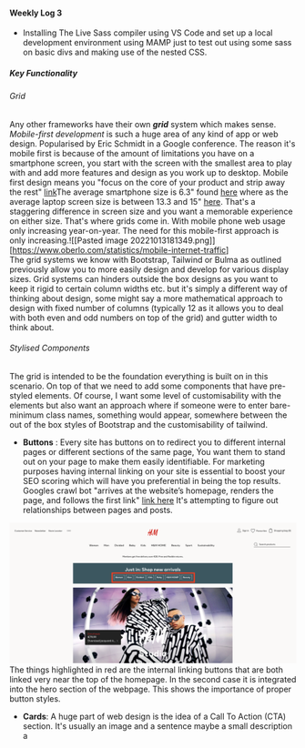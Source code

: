 #### Weekly Log 3

- Installing The Live Sass compiler using VS Code and set up a local development environment using MAMP just to test out using some sass on basic divs and making use of the nested CSS.


##### Key Functionality
###### Grid
Any other frameworks have their own ***grid*** system which makes sense. *Mobile-first development* is such a huge area of any kind of app or web design. Popularised by Eric Schmidt in a Google conference. The reason it's mobile first is because of the amount of limitations you have on a smartphone screen, you start with the screen with the smallest area to play with and add more features and design as you work up to desktop. Mobile first design means you "focus on the core of your product and strip away the rest" [link](https://xd.adobe.com/ideas/process/ui-design/what-is-mobile-first-design/)The average smartphone size is 6.3" found [here](https://omdia.tech.informa.com/OM022757/Display-Dynamics--January-2022-Average-smartphone-display-size-stays-at-63-inches-while-the-resolution-can-be-potentially-enhanced#:~:text=Since%202021%2C%20the%20average%20has,6.3%2Dinch%20level%20since%202Q21.) where as the average laptop screen size is between 13.3 and 15" [here](https://voltfixer.com/average-laptop-screen-size/#:~:text=The%20average%20laptop%20screen%20size%20in%20the%20market%20is%2013.3,increase%20up%20to%2017.3%20inches.). That's a staggering difference in screen size and you want a memorable experience on either size. That's where grids come in. With mobile phone web usage only increasing year-on-year.  The need for this mobile-first approach is only increasing.![[Pasted image 20221013181349.png]]
[https://www.oberlo.com/statistics/mobile-internet-traffic] 
<br>
The grid systems we know with Bootstrap, Tailwind or Bulma as outlined previously allow you to more easily design and develop for various display sizes. Grid systems can hinders outside the box designs as you want to keep it rigid to certain column widths etc. but it's simply a different way of thinking about design, some might say a more mathematical approach to design with fixed number of columns (typically 12 as it allows you to deal with both even and odd numbers on top of the grid) and gutter width to think about. 

###### Stylised Components
The grid is intended to be the foundation everything is built on in this scenario. On top of that we need to add some components that have pre-styled elements. Of course, I want some level of customisability with the elements but also want an approach where if someone were to enter bare-minimum class names, something would appear, somewhere between the out of the box styles of Bootstrap and the customisability of tailwind. 

- **Buttons** : Every site has buttons on to redirect you to different internal pages or different sections of the same page, You want them to stand out on your page to make them easily identifiable.  For marketing purposes having internal linking on your site is essential to boost your SEO scoring which will have you preferential in being the top results. Googles crawl bot "arrives at the website’s homepage, renders the page, and follows the first link" [link here](https://yoast.com/internal-linking-for-seo-why-and-how/) It's attempting to figure out relationships between pages and posts.

![HM homepage](images/hm.png) The things highlighted in red are the internal linking buttons that are both linked very near the top of the homepage. In the second case it is integrated into the hero section of the webpage. This shows the importance of proper button styles.
- **Cards**: A huge part of web design is the idea of a Call To Action (CTA) section. It's usually an image and a sentence maybe a small description a
